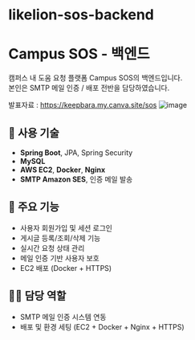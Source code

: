 ﻿# likelion-sos-backend
# Campus SOS - 백엔드

캠퍼스 내 도움 요청 플랫폼 Campus SOS의 백엔드입니다.  
본인은 SMTP 메일 인증 / 배포 전반을 담당하였습니다.

발표자료 : https://keepbara.my.canva.site/sos
![image](https://github.com/user-attachments/assets/04c0f80e-47f4-480e-bfeb-4f584d394ef6)


## 🔧 사용 기술
- **Spring Boot**, JPA, Spring Security
- **MySQL**
- **AWS EC2**, **Docker**, **Nginx**
- **SMTP Amazon SES**, 인증 메일 발송

## 🧩 주요 기능
- 사용자 회원가입 및 세션 로그인
- 게시글 등록/조회/삭제 기능
- 실시간 요청 상태 관리
- 메일 인증 기반 사용자 보호
- EC2 배포 (Docker + HTTPS)

## 🙋‍♂️ 담당 역할
- SMTP 메일 인증 시스템 연동
- 배포 및 환경 세팅 (EC2 + Docker + Nginx + HTTPS)
